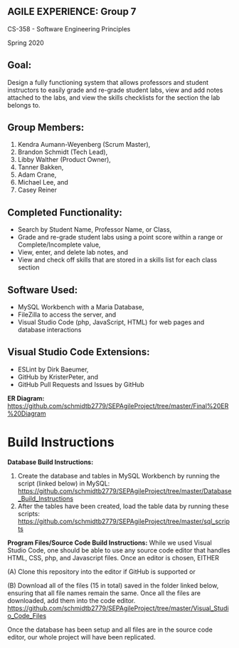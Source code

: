 AGILE EXPERIENCE: Group 7
-------------------------

CS-358 - Software Engineering Principles

Spring 2020


Goal:
-----
Design a fully functioning system that allows professors and student instructors to easily grade and re-grade student labs, view   and add notes attached to the labs, and view the skills checklists for the section the lab belongs to.


Group Members:
-------------
  1. Kendra Aumann-Weyenberg (Scrum Master),
  2. Brandon Schmidt (Tech Lead),
  3. Libby Walther (Product Owner),
  4. Tanner Bakken,
  5. Adam Crane,
  6. Michael Lee, and
  7. Casey Reiner


Completed Functionality:
------------------------
  - Search by Student Name, Professor Name, or Class,
  - Grade and re-grade student labs using a point score within a range or Complete/Incomplete value,
  - View, enter, and delete lab notes, and
  - View and check off skills that are stored in a skills list for each class section
  
  
Software Used:
--------------
  - MySQL Workbench with a Maria Database,
  - FileZilla to access the server, and 
  - Visual Studio Code (php, JavaScript, HTML) for web pages and database interactions
  
Visual Studio Code Extensions:
------------------------------
  - ESLint by Dirk Baeumer,
  - GitHub by KristerPeter, and
  - GitHub Pull Requests and Issues by GitHub
  

**ER Diagram:** https://github.com/schmidtb2779/SEPAgileProject/tree/master/Final%20ER%20Diagram

# Build Instructions
  
**Database Build Instructions:**

  1. Create the database and tables in MySQL Workbench by running the script (linked below) in MySQL:
  https://github.com/schmidtb2779/SEPAgileProject/tree/master/Database_Build_Instructions      
  2. After the tables have been created, load the table data by running these scripts:
  https://github.com/schmidtb2779/SEPAgileProject/tree/master/sql_scripts
 
 
**Program Files/Source Code Build Instructions:**
  While we used Visual Studio Code, one should be able to use any source code editor that handles HTML, CSS, php, and Javascript files. 
  Once an editor is chosen, EITHER 
  
  (A) Clone this repository into the editor if GitHub is supported or 
  
  (B) Download all of the files (15 in total) saved in the folder linked below, ensuring that all file names remain the same. Once all 
  the files are downloaded, add them into the code editor.
  https://github.com/schmidtb2779/SEPAgileProject/tree/master/Visual_Studio_Code_Files


  Once the database has been setup and all files are in the source code editor, our whole project will have been replicated.
